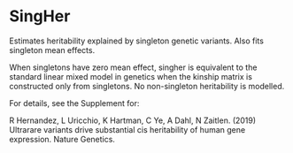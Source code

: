 # SingHer

Estimates heritability explained by singleton genetic variants. Also fits singleton mean effects.

When singletons have zero mean effect, singher is equivalent to the standard linear mixed model in genetics when the kinship matrix is constructed only from singletons. No non-singleton heritability is modelled.

For details, see the Supplement for:

R Hernandez, L Uricchio, K Hartman, C Ye, A Dahl, N Zaitlen. (2019) Ultrarare variants drive substantial cis heritability of human gene expression. Nature Genetics.
